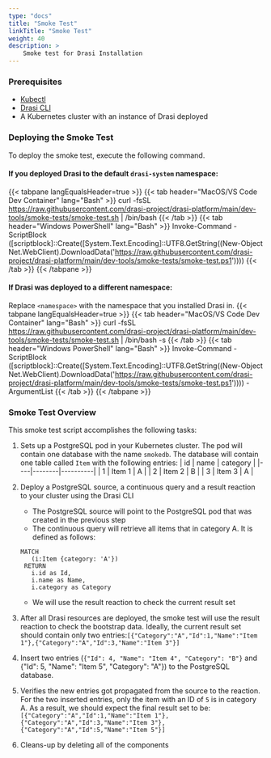 ```yaml
---
type: "docs"
title: "Smoke Test"
linkTitle: "Smoke Test"
weight: 40
description: >
    Smoke test for Drasi Installation
---
```



### Prerequisites
- [Kubectl](https://kubernetes.io/docs/tasks/tools/)
- [Drasi CLI](/reference/command-line-interface/)
- A Kubernetes cluster with an instance of Drasi deployed

### Deploying the Smoke Test
To deploy the smoke test, execute the following command.

#### If you deployed Drasi to the default `drasi-system` namespace:
{{< tabpane langEqualsHeader=true >}}
{{< tab header="MacOS/VS Code Dev Container" lang="Bash" >}}
curl -fsSL https://raw.githubusercontent.com/drasi-project/drasi-platform/main/dev-tools/smoke-tests/smoke-test.sh | /bin/bash
{{< /tab >}}
{{< tab header="Windows PowerShell" lang="Bash" >}}
Invoke-Command -ScriptBlock ([scriptblock]::Create([System.Text.Encoding]::UTF8.GetString((New-Object Net.WebClient).DownloadData('https://raw.githubusercontent.com/drasi-project/drasi-platform/main/dev-tools/smoke-tests/smoke-test.ps1')))) 
{{< /tab >}}
{{< /tabpane >}}

#### If Drasi was deployed to a different namespace:
Replace `<namespace>` with the namespace that you installed Drasi in.
{{< tabpane langEqualsHeader=true >}}
{{< tab header="MacOS/VS Code Dev Container" lang="Bash" >}}
curl -fsSL https://raw.githubusercontent.com/drasi-project/drasi-platform/main/dev-tools/smoke-tests/smoke-test.sh | /bin/bash -s <namespace>
{{< /tab >}}
{{< tab header="Windows PowerShell" lang="Bash" >}}
Invoke-Command -ScriptBlock ([scriptblock]::Create([System.Text.Encoding]::UTF8.GetString((New-Object Net.WebClient).DownloadData('https://raw.githubusercontent.com/drasi-project/drasi-platform/main/dev-tools/smoke-tests/smoke-test.ps1')))) -ArgumentList <namespace>
{{< /tab >}}
{{< /tabpane >}}


### Smoke Test Overview
This smoke test script accomplishes the following tasks:
1. Sets up a PostgreSQL pod in your Kubernetes cluster. The pod will contain one database with the name `smokedb`. The database will contain one table called `Item` with the following entries:
| id |  name  | category |
|----|--------|----------|
|  1 | Item 1 | A        |
|  2 | Item 2 | B        |
|  3 | Item 3 | A        |

1. Deploy a PostgreSQL source, a continuous query and a result reaction to your cluster using the Drasi CLI
   - The PostgreSQL source will point to the PostgreSQL pod that was created in the previous step
   - The continuous query will retrieve all items that in category A. It is defined as follows:
   ```cypher
   MATCH
      (i:Item {category: 'A'})
    RETURN
      i.id as Id,
      i.name as Name,
      i.category as Category
   ```
   - We will use the result reaction to check the current result set
2. After all Drasi resources are deployed, the smoke test will use the result reaction to check the bootstrap data. Ideally, the current result set should contain only two entries:`[{"Category":"A","Id":1,"Name":"Item 1"},{"Category":"A","Id":3,"Name":"Item 3"}]`
3. Insert two entries (`{"Id": 4, "Name": "Item 4", "Category": "B"}` and {"Id": 5, "Name": "Item 5", "Category": "A"}) to the PostgreSQL database. 
4. Verifies the new entries got propagated from the source to the reaction. For the two inserted entries, only the item with an ID of `5` is in category A. As a result, we should expect the final result set to be: `[{"Category":"A","Id":1,"Name":"Item 1"},{"Category":"A","Id":3,"Name":"Item 3"},{"Category":"A","Id":5,"Name":"Item 5"}]`
5. Cleans-up by deleting all of the components